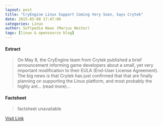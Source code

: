 ```yaml
---
layout: post
title: "CryEngine Linux Support Coming Very Soon, Says Crytek"
date: 2015-05-08 17:47:00
categories: Linux
author: Softpedia News (Marius Nestor)
tags: [linux & opensource blog]
---
```



#### Extract
>On May 8, the CryEngine team from Crytek published a brief announcement informing game developers about a small, yet very important modification to their EULA (End-User License Agreement). The big news is that Crytek has just confirmed that that are finally planning on supporting the Linux platform, and most probably the highly ant... (read more)...

#### Factsheet
>factsheet unavailable

[Visit Link](http://spd.rss.ac/aHR0cDovL2xpbnV4LnNvZnRwZWRpYS5jb20vYmxvZy9DcnlFbmdpbmUtTGludXgtU3VwcG9ydC1Db21pbmctVmVyeS1Tb29uLVNheXMtQ3J5dGVrLTQ4MDYzMi5zaHRtbA==)



